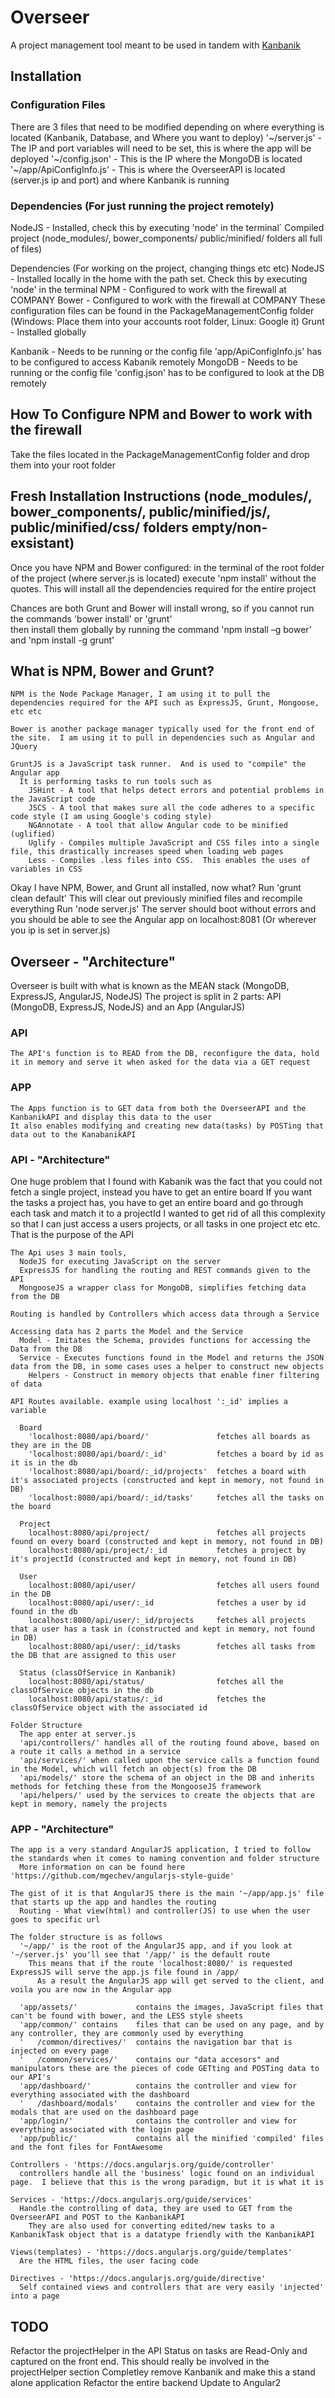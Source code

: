 # Overseer
A project management tool meant to be used in tandem with [Kanbanik](http://kanbanik.github.io/kanbanik/)

## Installation 

### Configuration Files
  There are 3 files that need to be modified depending on where everything is located (Kanbanik, Database, and Where you want to deploy)
    '~/server.js' - The IP and port variables will need to be set, this is where the app will be deployed
    '~/config.json' - This is the IP where the MongoDB is located
    '~/app/ApiConfigInfo.js' - This is where the OverseerAPI is located (server.js ip and port) and where Kanbanik is running

### Dependencies (For just running the project remotely)
  NodeJS - Installed, check this by executing 'node' in the terminal`
  Compiled project (node_modules/, bower_components/ public/minified/ folders all full of files)

Dependencies (For working on the project, changing things etc etc)
  NodeJS - Installed locally in the home with the path set. Check this by executing 'node' in the terminal
  NPM - Configured to work with the firewall at COMPANY
  Bower - Configured to work with the firewall at COMPANY
    These configuration files can be found in the PackageManagementConfig folder 
      (Windows: Place them into your accounts root folder, Linux: Google it)
  Grunt - Installed globally

  Kanbanik - Needs to be running or the config file 'app/ApiConfigInfo.js' has to be configured to access Kabanik remotely
  MongoDB - Needs to be running or the config file 'config.json' has to be configured to look at the DB remotely

## How To Configure NPM and Bower to work with the firewall
  Take the files located in the PackageManagementConfig folder and drop them into your root folder

## Fresh Installation Instructions (node_modules/, bower_components/, public/minified/js/, public/minified/css/ folders empty/non-exsistant)
  Once you have NPM and Bower configured: 
    in the terminal of the root folder of the project (where server.js is located)
    execute 'npm install' without the quotes.  This will install all the dependencies required for the entire project

  Chances are both Grunt and Bower will install wrong, so if you cannot run the commands
    'bower install' or 'grunt'  
    then install them globally by running the command 'npm install –g bower' and 'npm install -g grunt'

## What is NPM, Bower and Grunt?
    NPM is the Node Package Manager, I am using it to pull the dependencies required for the API such as ExpressJS, Grunt, Mongoose, etc etc

    Bower is another package manager typically used for the front end of the site.  I am using it to pull in dependencies such as Angular and JQuery

    GruntJS is a JavaScript task runner.  And is used to "compile" the Angular app
      It is performing tasks to run tools such as  
        JSHint - A tool that helps detect errors and potential problems in the JavaScript code
        JSCS - A tool that makes sure all the code adheres to a specific code style (I am using Google's coding style)  
        NGAnnotate - A tool that allow Angular code to be minified (uglified)
        Uglify - Compiles multiple JavaScript and CSS files into a single file, this drastically increases speed when loading web pages
        Less - Compiles .less files into CSS.  This enables the uses of variables in CSS
        
  Okay I have NPM, Bower, and Grunt all installed, now what?
    Run 'grunt clean default'
      This will clear out previously minified files and recompile everything
    Run 'node server.js'
      The server should boot without errors and you should be able to see the Angular app on localhost:8081 (Or wherever you ip is set in server.js)


## Overseer - "Architecture"
  Overseer is built with what is known as the MEAN stack (MongoDB, ExpressJS, AngularJS, NodeJS)
  The project is split in 2 parts: 
    API (MongoDB, ExpressJS, NodeJS) and an
    App (AngularJS)

 ### API
    The API's function is to READ from the DB, reconfigure the data, hold it in memory and serve it when asked for the data via a GET request

  ### APP
    The Apps function is to GET data from both the OverseerAPI and the KanbanikAPI and display this data to the user
    It also enables modifying and creating new data(tasks) by POSTing that data out to the KanabanikAPI

  ### API - "Architecture"
   One huge problem that I found with Kabanik was the fact that you could not fetch a single project, instead you have to get an entire board
    If you want the tasks a project has, you have to get an entire board and go through each task and match it to a projectId
    I wanted to get rid of all this complexity so that I can just access a users projects, or all tasks in one project etc etc. 
    That is the purpose of the API

    The Api uses 3 main tools, 
      NodeJS for executing JavaScript on the server
      ExpressJS for handling the routing and REST commands given to the API
      MongooseJS a wrapper class for MongoDB, simplifies fetching data from the DB

    Routing is handled by Controllers which access data through a Service

    Accessing data has 2 parts the Model and the Service
      Model - Imitates the Schema, provides functions for accessing the Data from the DB
      Service - Executes functions found in the Model and returns the JSON data from the DB, in some cases uses a helper to construct new objects
        Helpers - Construct in memory objects that enable finer filtering of data

    API Routes available. example using localhost ':_id' implies a variable

      Board
        'localhost:8080/api/board/'               fetches all boards as they are in the DB
        'localhost:8080/api/board/:_id'           fetches a board by id as it is in the db
        'localhost:8080/api/board/:_id/projects'  fetches a board with it's associated projects (constructed and kept in memory, not found in DB)
        'localhost:8080/api/board/:_id/tasks'     fetches all the tasks on the board 

      Project
        localhost:8080/api/project/               fetches all projects found on every board (constructed and kept in memory, not found in DB)
        localhost:8080/api/project/:_id           fetches a project by it's projectId (constructed and kept in memory, not found in DB)

      User
        localhost:8080/api/user/                  fetches all users found in the DB
        localhost:8080/api/user/:_id              fetches a user by id found in the db
        localhost:8080/api/user/:_id/projects     fetches all projects that a user has a task in (constructed and kept in memory, not found in DB)
        localhost:8080/api/user/:_id/tasks        fetches all tasks from the DB that are assigned to this user

      Status (classOfService in Kanbanik)
        localhost:8080/api/status/                fetches all the classOfService objects in the db
        localhost:8080/api/status/:_id            fetches the classOfService object with the associated id

    Folder Structure   
      The app enter at server.js
      'api/controllers/' handles all of the routing found above, based on a route it calls a method in a service
      'api/services/' when called upon the service calls a function found in the Model, which will fetch an object(s) from the DB
      'api/models/' store the schema of an object in the DB and inherits methods for fetching these from the MongooseJS framework
      'api/helpers/' used by the services to create the objects that are kept in memory, namely the projects
  
  
  ### APP - "Architecture"
    The app is a very standard AngularJS application, I tried to follow the standards when it comes to naming convention and folder structure
      More information on can be found here 'https://github.com/mgechev/angularjs-style-guide'

    The gist of it is that AngularJS there is the main '~/app/app.js' file that starts up the app and handles the routing
      Routing - What view(html) and controller(JS) to use when the user goes to specific url

    The folder structure is as follows
      '~/app/' is the root of the AngularJS app, and if you look at '~/server.js' you'll see that '/app/' is the default route
        This means that if the route 'localhost:8080/' is requested ExpressJS will serve the app.js file found in /app/
          As a result the AngularJS app will get served to the client, and voila you are now in the Angular app

      'app/assets/'             contains the images, JavaScript files that can't be found with bower, and the LESS style sheets
      'app/common/' contains    files that can be used on any page, and by any controller, they are commonly used by everything
      '   /common/directives/'  contains the navigation bar that is injected on every page 
      '   /common/services/'    contains our "data accesors" and manipulators these are the pieces of code GETting and POSTing data to our API's
      'app/dashboard/'          contains the controller and view for everything associated with the dashboard
      '   /dashboard/modals'    contains the controller and view for the modals that are used on the dashboard page
      'app/login/'              contains the controller and view for everything associated with the login page
      'app/public/'             contains all the minified 'compiled' files and the font files for FontAwesome

    Controllers - 'https://docs.angularjs.org/guide/controller'
      controllers handle all the 'business' logic found on an individual page.  I believe that this is the wrong paradigm, but it is what it is

    Services - 'https://docs.angularjs.org/guide/services'
      Handle the controlling of data, they are used to GET from the OverseerAPI and POST to the KanbanikAPI
        They are also used for converting edited/new tasks to a KanbanikTask object that is a datatype friendly with the KanbanikAPI

    Views(templates) - 'https://docs.angularjs.org/guide/templates'
      Are the HTML files, the user facing code

    Directives - 'https://docs.angularjs.org/guide/directive'
      Self contained views and controllers that are very easily 'injected' into a page

## TODO
  Refactor the projectHelper in the API
  Status on tasks are Read-Only and captured on the front end.  This should really be involved in the projectHelper section
  Completley remove Kanbanik and make this a stand alone application
  Refactor the entire backend
  Update to Angular2
